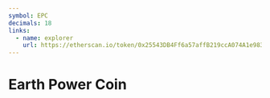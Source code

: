 ```yaml
---
symbol: EPC
decimals: 18
links:
  - name: explorer
    url: https://etherscan.io/token/0x25543DB4Ff6a57affB219ccA074A1e983c024C18
---
```


# Earth Power Coin
